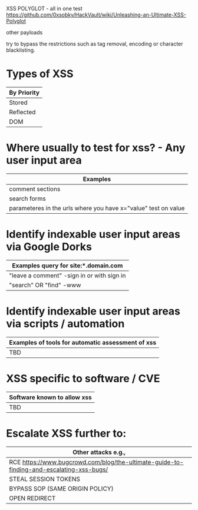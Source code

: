 

XSS POLYGLOT - all in one test
https://github.com/0xsobky/HackVault/wiki/Unleashing-an-Ultimate-XSS-Polyglot 

other payloads

try to bypass the restrictions such as tag removal, encoding or character blacklisting.

# Types of XSS 

| By Priority| 
| ------------- |
| Stored | 
| Reflected | 
| DOM | 

# Where usually to test for xss? - Any user input area

| Examples| 
| ------------- |
| comment sections| 
| search forms| 
| parameteres in the urls where you have x="value" test on value| 

# Identify indexable user input areas via Google Dorks

| Examples query for site:*.domain.com| 
| ------------- |
| "leave a comment" -sign in or with sign in| 
| "search" OR "find" -www| 

# Identify indexable user input areas via scripts / automation

| Examples of tools for automatic assessment of xss| 
| ------------- |
| TBD| 


# XSS specific to software / CVE

| Software known to allow xss | 
| ------------- |
| TBD| 

# Escalate XSS further to:

| Other attacks e.g.,| 
| ------------- |
|RCE https://www.bugcrowd.com/blog/the-ultimate-guide-to-finding-and-escalating-xss-bugs/  | 
| STEAL SESSION TOKENS| 
| BYPASS SOP (SAME ORIGIN POLICY)| 
| OPEN REDIRECT| 




